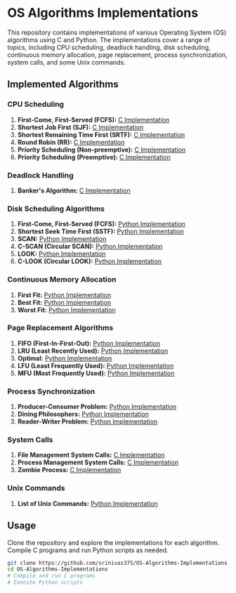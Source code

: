 # OS Algorithms Implementations

This repository contains implementations of various Operating System (OS) algorithms using C and Python. The implementations cover a range of topics, including CPU scheduling, deadlock handling, disk scheduling, continuous memory allocation, page replacement, process synchronization, system calls, and some Unix commands.

## Implemented Algorithms

### CPU Scheduling

1. **First-Come, First-Served (FCFS):** [C Implementation](CPU%20scheduling/FCFS.c)
2. **Shortest Job First (SJF):** [C Implementation](CPU%20scheduling/SJF.c)
3. **Shortest Remaining Time First (SRTF):** [C Implementation](CPU%20scheduling/SRTF.c)
4. **Round Robin (RR):** [C Implementation](CPU%20scheduling/Round_Robin.c)
5. **Priority Scheduling (Non-preemptive):** [C Implementation](CPU%20scheduling/Priority_Non_Premptive.c)
6. **Priority Scheduling (Preemptive):** [C Implementation](CPU%20scheduling/priority_Premptive.c)

### Deadlock Handling

1. **Banker's Algorithm:** [C Implementation](deadlock/bankers.c)

### Disk Scheduling Algorithms

1. **First-Come, First-Served (FCFS):** [Python Implementation](disk%20scheduling%20algos/FCFS.py)
2. **Shortest Seek Time First (SSTF):** [Python Implementation](disk%20scheduling%20algos/SSTF.py)
3. **SCAN:** [Python Implementation](disk%20scheduling%20algos/SCAN.py)
4. **C-SCAN (Circular SCAN):** [Python Implementation](disk%20scheduling%20algos/CSCAN.py)
5. **LOOK:** [Python Implementation](disk%20scheduling%20algos/LOOK.py)
6. **C-LOOK (Circular LOOK):** [Python Implementation](disk%20scheduling%20algos/CLOOK.py)

### Continuous Memory Allocation

1. **First Fit:** [Python Implementation](memory%20allocation/first%20fit.py)
2. **Best Fit:** [Python Implementation](memory%20allocation/best%20fit.py)
3. **Worst Fit:** [Python Implementation](memory%20allocation/worst%20fit.py)

### Page Replacement Algorithms

1. **FIFO (First-In-First-Out):** [Python Implementation](page%20replacement/FIFO(OOP_implemetation).py)
2. **LRU (Least Recently Used):** [Python Implementation](page%20replacement/LRU(Least_Recently_Used).py)
3. **Optimal:** [Python Implementation](page%20replacement/Optimal.py)
4. **LFU (Least Frequently Used):** [Python Implementation](page%20replacement/LFU(Least_Freqently_Used).py)
5. **MFU (Most Frequently Used):** [Python Implementation](page%20replacement/MFU(Most_Frequently_Used).py)

### Process Synchronization

1. **Producer-Consumer Problem:** [Python Implementation](Process%20synchronisation/producer_consumer.py)
2. **Dining Philosophers:** [Python Implementation](Process%20synchronisation/Dinning_Philosophers.py)
3. **Reader-Writer Problem:** [Python Implementation](Process%20synchronisation/reader_writer.py)

### System Calls

1. **File Management System Calls:** [C Implementation](system%20calls/file%20management%20system%20calls.c)
2. **Process Management System Calls:** [C Implementation](system%20calls/process%20management.c)
3. **Zombie Process:** [C Implementation](system%20calls/zombie.c)

### Unix Commands

1. **List of Unix Commands:** [Python Implementation](unix/man.py)

## Usage

Clone the repository and explore the implementations for each algorithm. Compile C programs and run Python scripts as needed.

```bash
git clone https://github.com/srinivas375/OS-Algorithms-Implementations.git
cd OS-Algorithms-Implementations
# Compile and run C programs
# Execute Python scripts

